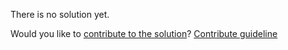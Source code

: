 
There is no solution yet.

Would you like to [contribute to the solution](https://github.com/BFEdev/BFE.dev-solutions/blob/main/problem/implement-lodash-get_en.md)? [Contribute guideline](https://github.com/BFEdev/BFE.dev-solutions#how-to-contribute)
